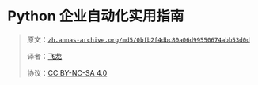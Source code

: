 # Python 企业自动化实用指南

> 原文：[`zh.annas-archive.org/md5/0bfb2f4dbc80a06d99550674abb53d0d`](https://zh.annas-archive.org/md5/0bfb2f4dbc80a06d99550674abb53d0d)
> 
> 译者：[飞龙](https://github.com/wizardforcel)
> 
> 协议：[CC BY-NC-SA 4.0](http://creativecommons.org/licenses/by-nc-sa/4.0/)